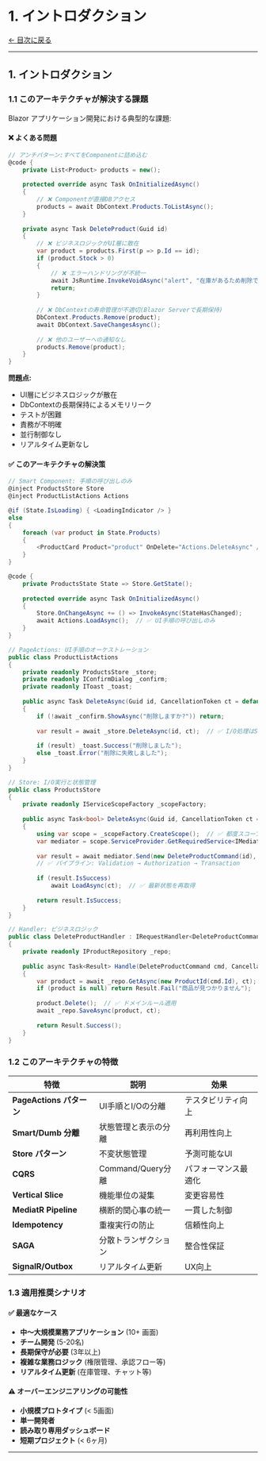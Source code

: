 # 1. イントロダクション

[← 目次に戻る](00_README.md)

---

## 1. イントロダクション

### 1.1 このアーキテクチャが解決する課題

Blazor アプリケーション開発における典型的な課題:

#### ❌ よくある問題

```csharp
// アンチパターン:すべてをComponentに詰め込む
@code {
    private List<Product> products = new();
    
    protected override async Task OnInitializedAsync()
    {
        // ❌ Componentが直接DBアクセス
        products = await DbContext.Products.ToListAsync();
    }
    
    private async Task DeleteProduct(Guid id)
    {
        // ❌ ビジネスロジックがUI層に散在
        var product = products.First(p => p.Id == id);
        if (product.Stock > 0)
        {
            // ❌ エラーハンドリングが不統一
            await JsRuntime.InvokeVoidAsync("alert", "在庫があるため削除できません");
            return;
        }
        
        // ❌ DbContextの寿命管理が不適切(Blazor Serverで長期保持)
        DbContext.Products.Remove(product);
        await DbContext.SaveChangesAsync();
        
        // ❌ 他のユーザーへの通知なし
        products.Remove(product);
    }
}
```

**問題点:**
- UI層にビジネスロジックが散在
- DbContextの長期保持によるメモリリーク
- テストが困難
- 責務が不明確
- 並行制御なし
- リアルタイム更新なし

#### ✅ このアーキテクチャの解決策

```csharp
// Smart Component: 手順の呼び出しのみ
@inject ProductsStore Store
@inject ProductListActions Actions

@if (State.IsLoading) { <LoadingIndicator /> }
else 
{
    foreach (var product in State.Products)
    {
        <ProductCard Product="product" OnDelete="Actions.DeleteAsync" />
    }
}

@code {
    private ProductsState State => Store.GetState();
    
    protected override async Task OnInitializedAsync()
    {
        Store.OnChangeAsync += () => InvokeAsync(StateHasChanged);
        await Actions.LoadAsync();  // ✅ UI手順の呼び出しのみ
    }
}

// PageActions: UI手順のオーケストレーション
public class ProductListActions
{
    private readonly ProductsStore _store;
    private readonly IConfirmDialog _confirm;
    private readonly IToast _toast;
    
    public async Task DeleteAsync(Guid id, CancellationToken ct = default)
    {
        if (!await _confirm.ShowAsync("削除しますか?")) return;
        
        var result = await _store.DeleteAsync(id, ct);  // ✅ I/O処理はStoreに完全委譲
        
        if (result) _toast.Success("削除しました");
        else _toast.Error("削除に失敗しました");
    }
}

// Store: I/O実行と状態管理
public class ProductsStore
{
    private readonly IServiceScopeFactory _scopeFactory;
    
    public async Task<bool> DeleteAsync(Guid id, CancellationToken ct = default)
    {
        using var scope = _scopeFactory.CreateScope();  // ✅ 都度スコープ
        var mediator = scope.ServiceProvider.GetRequiredService<IMediator>();
        
        var result = await mediator.Send(new DeleteProductCommand(id), ct);  // ✅ CQRS
        // ✅ パイプライン: Validation → Authorization → Transaction
        
        if (result.IsSuccess)
            await LoadAsync(ct);  // ✅ 最新状態を再取得
        
        return result.IsSuccess;
    }
}

// Handler: ビジネスロジック
public class DeleteProductHandler : IRequestHandler<DeleteProductCommand, Result>
{
    private readonly IProductRepository _repo;
    
    public async Task<Result> Handle(DeleteProductCommand cmd, CancellationToken ct)
    {
        var product = await _repo.GetAsync(new ProductId(cmd.Id), ct);
        if (product is null) return Result.Fail("商品が見つかりません");
        
        product.Delete();  // ✅ ドメインルール適用
        await _repo.SaveAsync(product, ct);
        
        return Result.Success();
    }
}
```

### 1.2 このアーキテクチャの特徴

| 特徴 | 説明 | 効果 |
|------|------|------|
| **PageActions パターン** | UI手順とI/Oの分離 | テスタビリティ向上 |
| **Smart/Dumb 分離** | 状態管理と表示の分離 | 再利用性向上 |
| **Store パターン** | 不変状態管理 | 予測可能なUI |
| **CQRS** | Command/Query分離 | パフォーマンス最適化 |
| **Vertical Slice** | 機能単位の凝集 | 変更容易性 |
| **MediatR Pipeline** | 横断的関心事の統一 | 一貫した制御 |
| **Idempotency** | 重複実行の防止 | 信頼性向上 |
| **SAGA** | 分散トランザクション | 整合性保証 |
| **SignalR/Outbox** | リアルタイム更新 | UX向上 |

### 1.3 適用推奨シナリオ

#### ✅ 最適なケース

- **中〜大規模業務アプリケーション** (10+ 画面)
- **チーム開発** (5-20名)
- **長期保守が必要** (3年以上)
- **複雑な業務ロジック** (権限管理、承認フロー等)
- **リアルタイム更新** (在庫管理、チャット等)

#### ⚠️ オーバーエンジニアリングの可能性

- **小規模プロトタイプ** (< 5画面)
- **単一開発者**
- **読み取り専用ダッシュボード**
- **短期プロジェクト** (< 6ヶ月)

---

